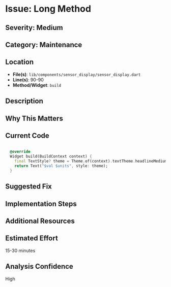 # Issue: Long Method

## Severity: Medium

## Category: Maintenance

## Location
- **File(s)**: `lib/components/sensor_display/sensor_display.dart`
- **Line(s)**: 90-90
- **Method/Widget**: `build`

## Description


## Why This Matters


## Current Code
```dart

  @override
  Widget build(BuildContext context) {
    final TextStyle? theme = Theme.of(context).textTheme.headlineMedium;
    return Text("$val $units", style: theme);
  }
```

## Suggested Fix


## Implementation Steps


## Additional Resources


## Estimated Effort
15-30 minutes

## Analysis Confidence
High
